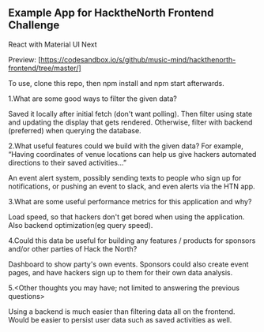 ## Example App for HacktheNorth Frontend Challenge

React with Material UI Next

Preview: [https://codesandbox.io/s/github/music-mind/hackthenorth-frontend/tree/master/]

To use, clone this repo, then npm install and npm start afterwards.

1.What are some good ways to filter the given data?

Saved it locally after initial fetch (don't want polling). Then filter using state and updating the display that gets rendered. Otherwise, filter with backend (preferred) when querying the database.

2.What useful features could we build with the given data? For example, “Having coordinates of venue locations can help us give hackers automated directions to their saved activities...”

An event alert system, possibly sending texts to people who sign up for notifications, or pushing an event to slack, and even alerts via the HTN app.

3.What are some useful performance metrics for this application and why?

Load speed, so that hackers don't get bored when using the application. Also backend  optimization(eg query speed).

4.Could this data be useful for building any features / products for sponsors and/or other parties of Hack the North?

Dashboard to show party's own events. Sponsors could also create event pages, and have hackers sign up to them for their own data analysis.

5.<Other thoughts you may have; not limited to answering the previous questions>

Using a backend is much easier than filtering data all on the frontend. Would be easier to persist user data such as saved activities as well.
